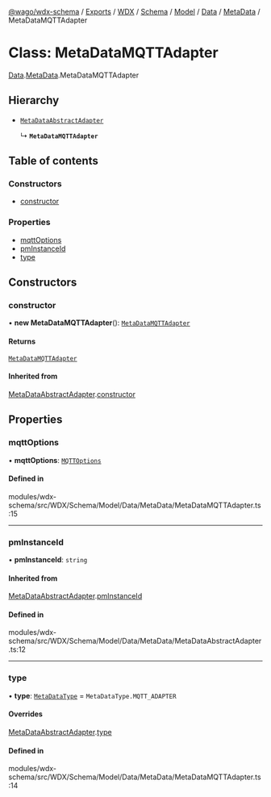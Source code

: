 [@wago/wdx-schema](../README.md) / [Exports](../modules.md) / [WDX](../modules/WDX.md) / [Schema](../modules/WDX.Schema.md) / [Model](../modules/WDX.Schema.Model.md) / [Data](../modules/WDX.Schema.Model.Data.md) / [MetaData](../modules/WDX.Schema.Model.Data.MetaData.md) / MetaDataMQTTAdapter

# Class: MetaDataMQTTAdapter

[Data](../modules/WDX.Schema.Model.Data.md).[MetaData](../modules/WDX.Schema.Model.Data.MetaData.md).MetaDataMQTTAdapter

## Hierarchy

- [`MetaDataAbstractAdapter`](WDX.Schema.Model.Data.MetaData.MetaDataAbstractAdapter.md)

  ↳ **`MetaDataMQTTAdapter`**

## Table of contents

### Constructors

- [constructor](WDX.Schema.Model.Data.MetaData.MetaDataMQTTAdapter.md#constructor)

### Properties

- [mqttOptions](WDX.Schema.Model.Data.MetaData.MetaDataMQTTAdapter.md#mqttoptions)
- [pmInstanceId](WDX.Schema.Model.Data.MetaData.MetaDataMQTTAdapter.md#pminstanceid)
- [type](WDX.Schema.Model.Data.MetaData.MetaDataMQTTAdapter.md#type)

## Constructors

### constructor

• **new MetaDataMQTTAdapter**(): [`MetaDataMQTTAdapter`](WDX.Schema.Model.Data.MetaData.MetaDataMQTTAdapter.md)

#### Returns

[`MetaDataMQTTAdapter`](WDX.Schema.Model.Data.MetaData.MetaDataMQTTAdapter.md)

#### Inherited from

[MetaDataAbstractAdapter](WDX.Schema.Model.Data.MetaData.MetaDataAbstractAdapter.md).[constructor](WDX.Schema.Model.Data.MetaData.MetaDataAbstractAdapter.md#constructor)

## Properties

### mqttOptions

• **mqttOptions**: [`MQTTOptions`](WDX.Schema.Model.Instance.DataAdapter.MQTTOptions.md)

#### Defined in

modules/wdx-schema/src/WDX/Schema/Model/Data/MetaData/MetaDataMQTTAdapter.ts:15

___

### pmInstanceId

• **pmInstanceId**: `string`

#### Inherited from

[MetaDataAbstractAdapter](WDX.Schema.Model.Data.MetaData.MetaDataAbstractAdapter.md).[pmInstanceId](WDX.Schema.Model.Data.MetaData.MetaDataAbstractAdapter.md#pminstanceid)

#### Defined in

modules/wdx-schema/src/WDX/Schema/Model/Data/MetaData/MetaDataAbstractAdapter.ts:12

___

### type

• **type**: [`MetaDataType`](../enums/WDX.Schema.Model.Data.MetaData.MetaDataType.md) = `MetaDataType.MQTT_ADAPTER`

#### Overrides

[MetaDataAbstractAdapter](WDX.Schema.Model.Data.MetaData.MetaDataAbstractAdapter.md).[type](WDX.Schema.Model.Data.MetaData.MetaDataAbstractAdapter.md#type)

#### Defined in

modules/wdx-schema/src/WDX/Schema/Model/Data/MetaData/MetaDataMQTTAdapter.ts:14
